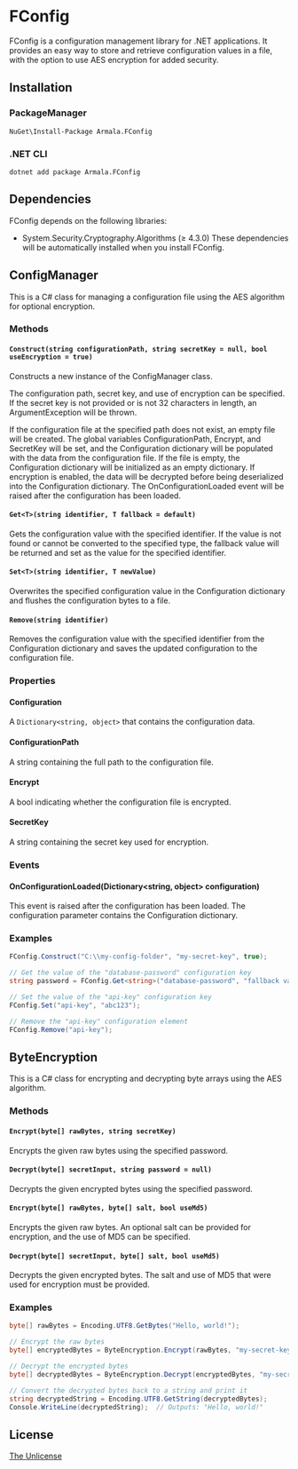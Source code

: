 # FConfig 

FConfig is a configuration management library for .NET applications. It provides an easy way to store and retrieve configuration values in a file, with the option to use AES encryption for added security.
## Installation

### PackageManager
```
NuGet\Install-Package Armala.FConfig
```

### .NET CLI
```
dotnet add package Armala.FConfig
```
## Dependencies
FConfig depends on the following libraries:
- System.Security.Cryptography.Algorithms (≥ 4.3.0)
These dependencies will be automatically installed when you install FConfig.

## ConfigManager
This is a C# class for managing a configuration file using the AES algorithm for optional encryption.

### Methods
#### `Construct(string configurationPath, string secretKey = null, bool useEncryption = true)`
Constructs a new instance of the ConfigManager class. 

The configuration path, secret key, and use of encryption can be specified. If the secret key is not provided or is not 32 characters in length, an ArgumentException will be thrown. 

If the configuration file at the specified path does not exist, an empty file will be created. The global variables ConfigurationPath, Encrypt, and SecretKey will be set, and the Configuration dictionary will be populated with the data from the configuration file. If the file is empty, the Configuration dictionary will be initialized as an empty dictionary. If encryption is enabled, the data will be decrypted before being deserialized into the Configuration dictionary. The OnConfigurationLoaded event will be raised after the configuration has been loaded.

#### `Get<T>(string identifier, T fallback = default)`
Gets the configuration value with the specified identifier. If the value is not found or cannot be converted to the specified type, the fallback value will be returned and set as the value for the specified identifier.

#### `Set<T>(string identifier, T newValue)`
Overwrites the specified configuration value in the Configuration dictionary and flushes the configuration bytes to a file.

#### `Remove(string identifier)`
Removes the configuration value with the specified identifier from the Configuration dictionary and saves the updated configuration to the configuration file.

### Properties
#### Configuration
A `Dictionary<string, object>` that contains the configuration data.

#### ConfigurationPath
A string containing the full path to the configuration file.

#### Encrypt
A bool indicating whether the configuration file is encrypted.

#### SecretKey
A string containing the secret key used for encryption.

### Events
#### OnConfigurationLoaded(Dictionary<string, object> configuration)
This event is raised after the configuration has been loaded. The configuration parameter contains the Configuration dictionary.

### Examples
```c#
FConfig.Construct("C:\\my-config-folder", "my-secret-key", true);

// Get the value of the "database-password" configuration key
string password = FConfig.Get<string>("database-password", "fallback value");

// Set the value of the "api-key" configuration key
FConfig.Set("api-key", "abc123");

// Remove the "api-key" configuration element
FConfig.Remove("api-key");
```

## ByteEncryption
This is a C# class for encrypting and decrypting byte arrays using the AES algorithm.

### Methods
#### `Encrypt(byte[] rawBytes, string secretKey)`
Encrypts the given raw bytes using the specified password.

#### `Decrypt(byte[] secretInput, string password = null)`
Decrypts the given encrypted bytes using the specified password.

#### `Encrypt(byte[] rawBytes, byte[] salt, bool useMd5)`
Encrypts the given raw bytes. An optional salt can be provided for encryption, and the use of MD5 can be specified.

#### `Decrypt(byte[] secretInput, byte[] salt, bool useMd5)`
Decrypts the given encrypted bytes. The salt and use of MD5 that were used for encryption must be provided.

### Examples
```c#
byte[] rawBytes = Encoding.UTF8.GetBytes("Hello, world!");

// Encrypt the raw bytes
byte[] encryptedBytes = ByteEncryption.Encrypt(rawBytes, "my-secret-key");

// Decrypt the encrypted bytes
byte[] decryptedBytes = ByteEncryption.Decrypt(encryptedBytes, "my-secret-key");

// Convert the decrypted bytes back to a string and print it
string decryptedString = Encoding.UTF8.GetString(decryptedBytes);
Console.WriteLine(decryptedString);  // Outputs: "Hello, world!"
```


## License

[The Unlicense](https://unlicense.org/)

